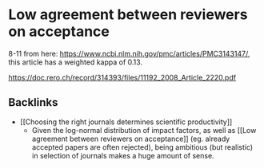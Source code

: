 # Low agreement between reviewers on acceptance
8-11 from here: https://www.ncbi.nlm.nih.gov/pmc/articles/PMC3143147/, this article has a weighted kappa of 0.13.

https://doc.rero.ch/record/314393/files/11192_2008_Article_2220.pdf

## Backlinks
* [[Choosing the right journals determines scientific productivity]]
	* Given the log-normal distribution of impact factors, as well as [[Low agreement between reviewers on acceptance]] (eg. already accepted papers are often rejected), being ambitious (but realistic) in selection of journals makes a huge amount of sense. 

<!-- #service -->

<!-- {BearID:A444B6D6-7A59-480B-BCC2-0EE9EA455532-15756-0000130BD1F06121} -->
